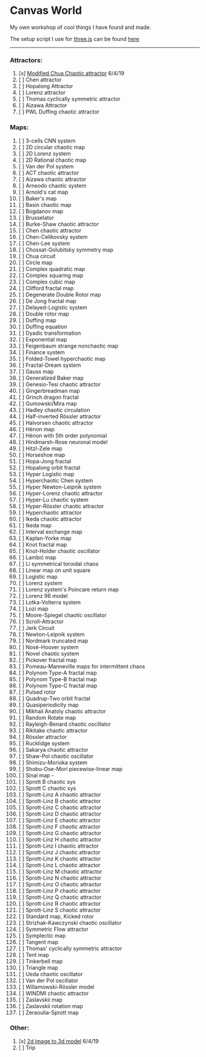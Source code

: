 # Canvas World

My own workshop of cool things I have found and made.

The setup script I use for [three.js](https://threejs.org/) can be found [here](/ThreeSetup.js)

----


### Attractors:
1. [x] [Modified Chua Chaotic attractor](/Modified%20Chua%20Chaotic%20attractor) 6/4/19
2. [ ] Chen attractor
3. [ ] Hopalong Attractor
4. [ ] Lorenz attractor
5. [ ] Thomas cyclically symmetric attractor
6. [ ] Aizawa Attractor
7. [ ] PWL Duffing chaotic attractor
 
### Maps:
1. [ ] 3-cells CNN system
2. [ ] 2D circular chaotic map
3. [ ] 2D Lorenz system 
4. [ ] 2D Rational chaotic map 
5. [ ] Van der Pol system 
6. [ ] ACT chaotic attractor 
7. [ ] Aizawa chaotic attractor 
8. [ ] Arneodo chaotic system
9. [ ] Arnold's cat map
10. [ ] Baker's map
11. [ ] Basin chaotic map
12. [ ] Bogdanov map
13. [ ] Brusselator
14. [ ] Burke-Shaw chaotic attractor
15. [ ] Chen chaotic attractor
16. [ ] Chen-Celikovsky system 
17. [ ] Chen-Lee system
18. [ ] Chossat-Golubitsky symmetry map
19. [ ] Chua circuit
20. [ ] Circle map
21. [ ] Complex quadratic map
22. [ ] Complex squaring map
23. [ ] Complex cubic map
24. [ ] Clifford fractal map
25. [ ] Degenerate Double Rotor map
26. [ ] De Jong fractal map
27. [ ] Delayed-Logistic system
28. [ ] Double rotor map
29. [ ] Duffing map
30. [ ] Duffing equation
31. [ ] Dyadic transformation
32. [ ] Exponential map
33. [ ] Feigenbaum strange nonchaotic map
34. [ ] Finance system
35. [ ] Folded-Towel hyperchaotic map
36. [ ] Fractal-Dream system
37. [ ] Gauss map
38. [ ] Generalized Baker map
39. [ ] Genesio-Tesi chaotic attractor
40. [ ] Gingerbreadman map
41. [ ] Grinch dragon fractal
42. [ ] Gumowski/Mira map
43. [ ] Hadley chaotic circulation
44. [ ] Half-inverted Rössler attractor
45. [ ] Halvorsen chaotic attractor
46. [ ] Hénon map
47. [ ] Hénon with 5th order polynomial
48. [ ] Hindmarsh-Rose neuronal model
49. [ ] Hitzl-Zele map
50. [ ] Horseshoe map
51. [ ] Hopa-Jong fractal
52. [ ] Hopalong orbit fractal
53. [ ] Hyper Logistic map
54. [ ] Hyperchaotic Chen system
55. [ ] Hyper Newton-Leipnik system
56. [ ] Hyper-Lorenz chaotic attractor
57. [ ] Hyper-Lu chaotic system
58. [ ] Hyper-Rössler chaotic attractor
59. [ ] Hyperchaotic attractor
60. [ ] Ikeda chaotic attractor
61. [ ] Ikeda map
62. [ ] Interval exchange map
63. [ ] Kaplan-Yorke map
64. [ ] Knot fractal map
65. [ ] Knot-Holder chaotic oscillator 
66. [ ] Lambić map 
67. [ ] Li symmetrical toroidal chaos 
68. [ ] Linear map on unit square
69. [ ] Logistic map
70. [ ] Lorenz system
71. [ ] Lorenz system's Poincare return map
72. [ ] Lorenz 96 model
73. [ ] Lotka-Volterra system
74. [ ] Lozi map 
75. [ ] Moore-Spiegel chaotic oscillator 
76. [ ] Scroll-Attractor 
77. [ ] Jerk Circuit 
78. [ ] Newton-Leipnik system
79. [ ] Nordmark truncated map
80. [ ] Nosé-Hoover system
81. [ ] Novel chaotic system 
82. [ ] Pickover fractal map 
83. [ ] Pomeau-Manneville maps for intermittent chaos
84. [ ] Polynom Type-A fractal map 
85. [ ] Polynom Type-B fractal map 
86. [ ] Polynom Type-C fractal map 
87. [ ] Pulsed rotor
88. [ ] Quadrup-Two orbit fractal 
89. [ ] Quasiperiodicity map
90. [ ] Mikhail Anatoly chaotic attractor
91. [ ] Random Rotate map
92. [ ] Rayleigh-Benard chaotic oscillator
93. [ ] Rikitake chaotic attractor 
94. [ ] Rössler attractor
95. [ ] Rucklidge system 
96. [ ] Sakarya chaotic attractor 
97. [ ] Shaw-Pol chaotic oscillator 
98. [ ] Shimizu-Morioka system 
99. [ ] Shobu-Ose-Mori piecewise-linear map
100. [ ] Sinai map - 
101. [ ] Sprott B chaotic sys
102. [ ] Sprott C chaotic sys
103. [ ] Sprott-Linz A chaotic attractor 
104. [ ] Sprott-Linz B chaotic attractor 
105. [ ] Sprott-Linz C chaotic attractor 
106. [ ] Sprott-Linz D chaotic attractor 
107. [ ] Sprott-Linz E chaotic attractor 
108. [ ] Sprott-Linz F chaotic attractor 
109. [ ] Sprott-Linz G chaotic attractor 
110. [ ] Sprott-Linz H chaotic attractor 
111. [ ] Sprott-Linz I chaotic attractor 
112. [ ] Sprott-Linz J chaotic attractor 
113. [ ] Sprott-Linz K chaotic attractor 
114. [ ] Sprott-Linz L chaotic attractor 
115. [ ] Sprott-Linz M chaotic attractor 
116. [ ] Sprott-Linz N chaotic attractor 
117. [ ] Sprott-Linz O chaotic attractor 
118. [ ] Sprott-Linz P chaotic attractor 
119. [ ] Sprott-Linz Q chaotic attractor 
120. [ ] Sprott-Linz R chaotic attractor 
121. [ ] Sprott-Linz S chaotic attractor 
122. [ ] Standard map, Kicked rotor
123. [ ] Strizhak-Kawczynski chaotic oscillator 
124. [ ] Symmetric Flow attractor 
125. [ ] Symplectic map
126. [ ] Tangent map
127. [ ] Thomas' cyclically symmetric attractor
128. [ ] Tent map
129. [ ] Tinkerbell map
130. [ ] Triangle map
131. [ ] Ueda chaotic oscillator 
132. [ ] Van der Pol oscillator
133. [ ] Willamowski-Rössler model 
134. [ ] WINDMI chaotic attractor 
135. [ ] Zaslavskii map
136. [ ] Zaslavskii rotation map
137. [ ] Zeraoulia-Sprott map 


### Other:
1. [x] [2d image to 3d model](/2d%20image%20to%203d%20model) 6/4/19
2. [ ] Trip